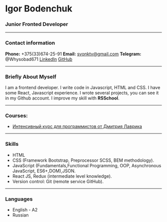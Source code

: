 # Igor Bodenchuk
### Junior Fronted Developer

---

### Contact information

__Phone:__ +375(33)674-25-91
__Email:__  svonktv@gmail.com
__Telegram:__ @Whysobad671
[LinkedIn](https://www.linkedin.com/in/igor-bodenchyck-8b59971a6/)
[GitHub](https://github.com/Mrcrabus)

---

### Briefly About Myself
I am a frontend developer. I write code in Javascript, HTML and CSS. I have some React, Javascript experience. I wrote several projects, you can see it in my Github account. I improve my skill with __RSSchool__.

---
### Courses:
- [Интенсивный курс для программистов от Дмитрия Лаврика](https://js.dmitrylavrik.ru/frontend/?utm=site-courses)

---

### Skills
- HTML
- CSS (Framework Bootstrap, Preprocessor SCSS, BEM methodology).
- JavaScript (Fundamentals,Functional Programming, OOP, Asynchronous JavaScript, ES6+,DOM),JSON.
- React JS, Redux (intermediate level knowledge).
- Version control: Git (remote service GitHub).

---

### Languages
- English - A2
- Russian